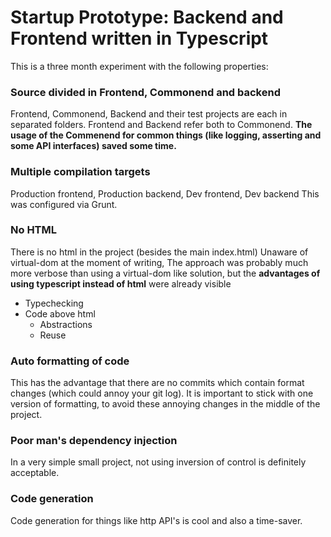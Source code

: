 # Startup Prototype: Backend and Frontend written in Typescript
This is a three month experiment with the following properties:

### Source divided in Frontend, Commonend and backend
Frontend, Commonend, Backend and their test projects are each in separated folders. Frontend and Backend refer both to Commonend. 
**The usage of the Commenend for common things (like logging, asserting and some API interfaces) saved some time.**

### Multiple compilation targets 
Production frontend, Production backend, Dev frontend, Dev backend
This was configured via Grunt.

### No HTML
There is no html in the project (besides the main index.html) Unaware of virtual-dom at the moment of writing, The approach was probably much more verbose than using a virtual-dom like solution, but the **advantages of using typescript instead of html** were already visible
* Typechecking
* Code above html
   * Abstractions
   * Reuse

### Auto formatting of code
This has the advantage that there are no commits which contain format changes (which could annoy your git log). It is important to stick with one version of formatting, to avoid these annoying changes in the middle of the project.

### Poor man's dependency injection
In a very simple small project, not using inversion of control is definitely acceptable.

### Code generation
Code generation for things like http API's is cool and also a time-saver.
